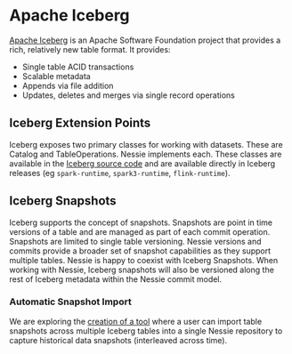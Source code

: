 # Apache Iceberg

[Apache Iceberg](https://iceberg.apache.org/) is an Apache Software Foundation project that provides a rich, relatively new
table format. It provides:

* Single table ACID transactions
* Scalable metadata
* Appends via file addition
* Updates, deletes and merges via single record operations

## Iceberg Extension Points

Iceberg exposes two primary classes for working with datasets. These are Catalog and
TableOperations. Nessie implements each. These classes are available in the
[Iceberg source code](https://github.com/apache/iceberg/tree/master/nessie/src/main/java/org/apache/iceberg/nessie)
and are available directly in Iceberg releases (eg `spark-runtime`, `spark3-runtime`, `flink-runtime`).

## Iceberg Snapshots

Iceberg supports the concept of snapshots. Snapshots are point in time versions of
a table and are managed as part of each commit operation. Snapshots are limited to
single table versioning. Nessie versions and commits provide a broader set of snapshot
capabilities as they support multiple tables. Nessie is happy to
coexist with Iceberg Snapshots. When working with Nessie, Iceberg snapshots will also
be versioned along the rest of Iceberg metadata within the Nessie commit model.

### Automatic Snapshot Import

We are exploring the [creation of a tool](https://github.com/projectnessie/nessie/issues/126) where a
user can import table snapshots across multiple Iceberg tables into a single Nessie
repository to capture historical data snapshots (interleaved across time).
